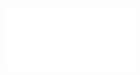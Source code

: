<iframe src="//player.bilibili.com/player.html?aid=17274081&bvid=BV17W411a7B1&cid=28229099&page=1" scrolling="no" border="0" frameborder="no" framespacing="0" allowfullscreen="true"> </iframe>